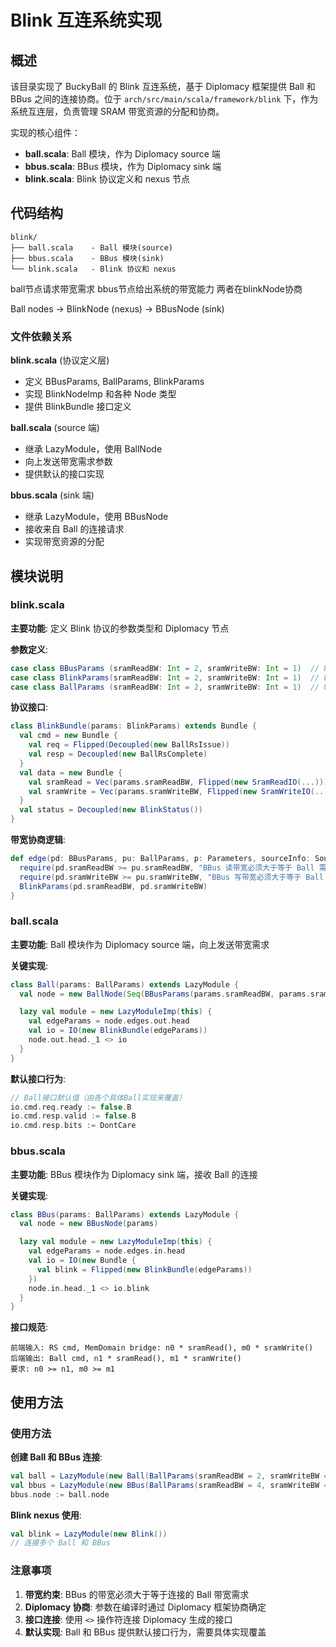 # Blink 互连系统实现

## 概述

该目录实现了 BuckyBall 的 Blink 互连系统，基于 Diplomacy 框架提供 Ball 和 BBus 之间的连接协商。位于 `arch/src/main/scala/framework/blink` 下，作为系统互连层，负责管理 SRAM 带宽资源的分配和协商。

实现的核心组件：
- **ball.scala**: Ball 模块，作为 Diplomacy source 端
- **bbus.scala**: BBus 模块，作为 Diplomacy sink 端
- **blink.scala**: Blink 协议定义和 nexus 节点

## 代码结构

```
blink/
├── ball.scala    - Ball 模块(source)
├── bbus.scala    - BBus 模块(sink)
└── blink.scala   - Blink 协议和 nexus
```

ball节点请求带宽需求
bbus节点给出系统的带宽能力
两者在blinkNode协商

Ball nodes -> BlinkNode (nexus) -> BBusNode (sink)

### 文件依赖关系

**blink.scala** (协议定义层)
- 定义 BBusParams, BallParams, BlinkParams
- 实现 BlinkNodeImp 和各种 Node 类型
- 提供 BlinkBundle 接口定义

**ball.scala** (source 端)
- 继承 LazyModule，使用 BallNode
- 向上发送带宽需求参数
- 提供默认的接口实现

**bbus.scala** (sink 端)
- 继承 LazyModule，使用 BBusNode
- 接收来自 Ball 的连接请求
- 实现带宽资源的分配

## 模块说明

### blink.scala

**主要功能**: 定义 Blink 协议的参数类型和 Diplomacy 节点

**参数定义**:
```scala
case class BBusParams (sramReadBW: Int = 2, sramWriteBW: Int = 1)  // DownParam
case class BlinkParams(sramReadBW: Int = 2, sramWriteBW: Int = 1)  // EdgeParam
case class BallParams (sramReadBW: Int = 2, sramWriteBW: Int = 1)  // UpParam
```

**协议接口**:
```scala
class BlinkBundle(params: BlinkParams) extends Bundle {
  val cmd = new Bundle {
    val req = Flipped(Decoupled(new BallRsIssue))
    val resp = Decoupled(new BallRsComplete)
  }
  val data = new Bundle {
    val sramRead = Vec(params.sramReadBW, Flipped(new SramReadIO(...)))
    val sramWrite = Vec(params.sramWriteBW, Flipped(new SramWriteIO(...)))
  }
  val status = Decoupled(new BlinkStatus())
}
```

**带宽协商逻辑**:
```scala
def edge(pd: BBusParams, pu: BallParams, p: Parameters, sourceInfo: SourceInfo) = {
  require(pd.sramReadBW >= pu.sramReadBW, "BBus 读带宽必须大于等于 Ball 需求")
  require(pd.sramWriteBW >= pu.sramWriteBW, "BBus 写带宽必须大于等于 Ball 需求")
  BlinkParams(pd.sramReadBW, pd.sramWriteBW)
}
```

### ball.scala

**主要功能**: Ball 模块作为 Diplomacy source 端，向上发送带宽需求

**关键实现**:
```scala
class Ball(params: BallParams) extends LazyModule {
  val node = new BallNode(Seq(BBusParams(params.sramReadBW, params.sramWriteBW)))

  lazy val module = new LazyModuleImp(this) {
    val edgeParams = node.edges.out.head
    val io = IO(new BlinkBundle(edgeParams))
    node.out.head._1 <> io
  }
}
```

**默认接口行为**:
```scala
// Ball接口默认值（由各个具体Ball实现来覆盖）
io.cmd.req.ready := false.B
io.cmd.resp.valid := false.B
io.cmd.resp.bits := DontCare
```

### bbus.scala

**主要功能**: BBus 模块作为 Diplomacy sink 端，接收 Ball 的连接

**关键实现**:
```scala
class BBus(params: BallParams) extends LazyModule {
  val node = new BBusNode(params)

  lazy val module = new LazyModuleImp(this) {
    val edgeParams = node.edges.in.head
    val io = IO(new Bundle {
      val blink = Flipped(new BlinkBundle(edgeParams))
    })
    node.in.head._1 <> io.blink
  }
}
```

**接口规范**:
```
前端输入: RS cmd, MemDomain bridge: n0 * sramRead(), m0 * sramWrite()
后端输出: Ball cmd, n1 * sramRead(), m1 * sramWrite()
要求: n0 >= n1, m0 >= m1
```

## 使用方法

### 使用方法

**创建 Ball 和 BBus 连接**:
```scala
val ball = LazyModule(new Ball(BallParams(sramReadBW = 2, sramWriteBW = 1)))
val bbus = LazyModule(new BBus(BallParams(sramReadBW = 4, sramWriteBW = 2)))
bbus.node := ball.node
```

**Blink nexus 使用**:
```scala
val blink = LazyModule(new Blink())
// 连接多个 Ball 和 BBus
```

### 注意事项

1. **带宽约束**: BBus 的带宽必须大于等于连接的 Ball 带宽需求
2. **Diplomacy 协商**: 参数在编译时通过 Diplomacy 框架协商确定
3. **接口连接**: 使用 `<>` 操作符连接 Diplomacy 生成的接口
4. **默认实现**: Ball 和 BBus 提供默认接口行为，需要具体实现覆盖
